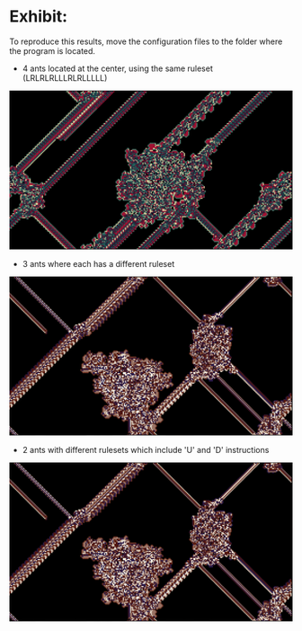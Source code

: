 # Exhibit:
To reproduce this results, move the configuration files to the folder where the program is located.

* 4 ants located at the center, using the same ruleset (LRLRLRLLLRLRLLLLL)

![""](https://raw.githubusercontent.com/Julioalbornozv/Langton-Anthill/master/examples/Ex1/Example_1.png)

* 3 ants where each has a different ruleset

![""](https://raw.githubusercontent.com/Julioalbornozv/Langton-Anthill/master/examples/Ex2/Example_2.png)

* 2 ants with different rulesets which include 'U' and 'D' instructions

![""](https://raw.githubusercontent.com/Julioalbornozv/Langton-Anthill/master/examples/Ex2/Example_2.png)
